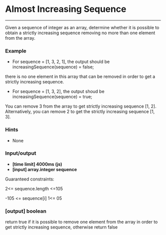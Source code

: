 # Almost Increasing Sequence
---

Given a sequence of integer as an array, determine whether it is possible to obtain a strictly increasing sequence removing no more than one element from the array.

### Example

- For sequence = [1, 3, 2, 1], the output should be increasingSequence(sequence) = false;

there is no one element in this array that can be removed in order to get a strictly increasing sequence.

- For sequence = [1, 3, 2], the output shoud be increasingSequence(sequence) = true;

You can remove 3 from the array to get strictly increasing sequence [1, 2]. Alternatively, you can remove 2 to get the strictly increasing sequence [1, 3].


### Hints

- None

### Input/output

- **[time limit] 4000ms (js)**
- **[input] array.integer sequence**

Guaranteed constraints:

2<= sequence.length <=105

-105 <= sequence[i] 1<= 05

### [output] boolean

return true if it is possible to remove one element from the array in order to get strictly increasing sequence, otherwise return false
